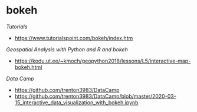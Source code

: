# bokeh

*Tutorials*
 * https://www.tutorialspoint.com/bokeh/index.htm

*Geospatial Analysis with Python and R and bokeh*
 * https://kodu.ut.ee/~kmoch/geopython2018/lessons/L5/interactive-map-bokeh.html

*Data Camp*
 * https://github.com/trenton3983/DataCamp
 * https://github.com/trenton3983/DataCamp/blob/master/2020-03-15_interactive_data_visualization_with_bokeh.ipynb
 
 